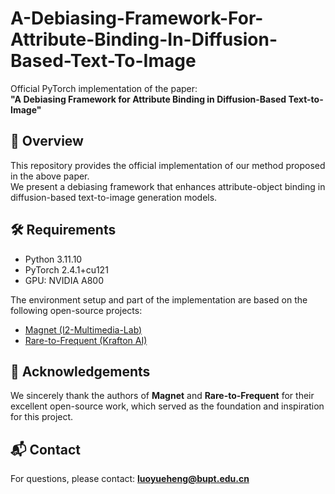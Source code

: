 # A-Debiasing-Framework-For-Attribute-Binding-In-Diffusion-Based-Text-To-Image

Official PyTorch implementation of the paper:  
**"A Debiasing Framework for Attribute Binding in Diffusion-Based Text-to-Image"**

## 📖 Overview

This repository provides the official implementation of our method proposed in the above paper.  
We present a debiasing framework that enhances attribute-object binding in diffusion-based text-to-image generation models.

## 🛠️ Requirements

- Python 3.11.10  
- PyTorch 2.4.1+cu121  
- GPU: NVIDIA A800 

The environment setup and part of the implementation are based on the following open-source projects:

- [Magnet (I2-Multimedia-Lab)](https://github.com/I2-Multimedia-Lab/Magnet)  
- [Rare-to-Frequent (Krafton AI)](https://github.com/krafton-ai/Rare-to-Frequent)

## 🙏 Acknowledgements

We sincerely thank the authors of **Magnet** and **Rare-to-Frequent** for their excellent open-source work, which served as the foundation and inspiration for this project.

## 📬 Contact

For questions, please contact: **luoyueheng@bupt.edu.cn**


